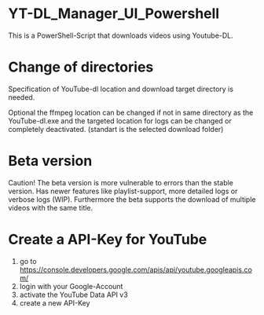 # YT-DL_Manager_UI_Powershell
This is a PowerShell-Script that downloads videos using Youtube-DL.



# Change of directories
Specification of YouTube-dl location and download target directory is needed.

Optional the ffmpeg location can be changed if not in same directory as the YouTube-dl.exe and the targeted location for logs can be changed or completely deactivated. (standart is the selected download folder)

# Beta version
Caution! The beta version is more vulnerable to errors than the stable version.
Has newer features like playlist-support, more detailed logs or verbose logs (WIP).
Furthermore the beta supports the download of multiple videos with the same title.

# Create a API-Key for YouTube
1. go to https://console.developers.google.com/apis/api/youtube.googleapis.com/
2. login with your Google-Account
3. activate the YouTube Data API v3
4. create a new API-Key
